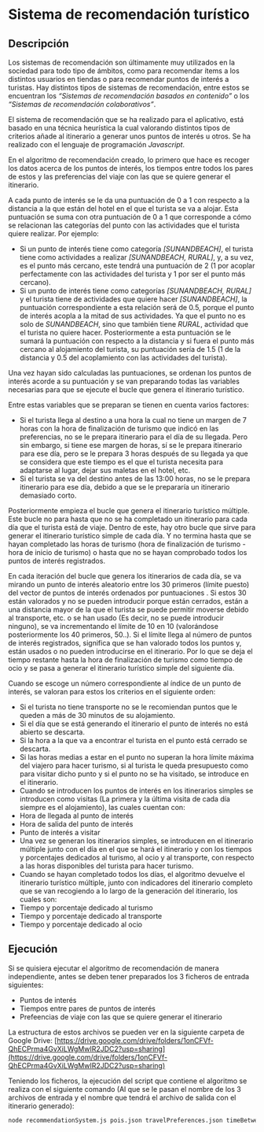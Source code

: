 # Sistema de recomendación turístico

## Descripción

 Los sistemas de recomendación son últimamente muy utilizados en la sociedad para todo tipo de ámbitos, como para recomendar ítems a los distintos usuarios en tiendas o para recomendar puntos de interés a turistas. Hay distintos tipos de sistemas de recomendación, entre estos se encuentran los *“Sistemas de recomendación basados en contenido”* o los *“Sistemas de recomendación colaborativos”*.

 El sistema de recomendación que se ha realizado para el aplicativo, está basado en una técnica heurística la cual valorando distintos tipos de criterios añade al itinerario a generar unos puntos de interés u otros. Se ha realizado con el lenguaje de programación *Javascript*.

 En el algoritmo de recomendación creado, lo primero que hace es recoger los datos acerca de los puntos de interés, los tiempos entre todos los pares de estos y las preferencias del viaje con las que se quiere generar el itinerario.

 A cada punto de interés se le da una puntuación de 0 a 1 con respecto a la distancia a la que están del hotel en el que el turista se va a alojar. Esta puntuación se suma con otra puntuación de 0 a 1 que corresponde a cómo se relacionan las categorías del punto con las actividades que el turista quiere realizar. Por ejemplo:

* Si un punto de interés tiene como categoría *[SUNANDBEACH]*, el turista tiene como actividades a realizar *[SUNANDBEACH, RURAL]*, y, a su vez, es el punto más cercano, este tendrá una puntuación de 2 (1 por acoplar perfectamente con las actividades del turista y 1 por ser el punto más cercano).
* Si un punto de interés tiene como categorías *[SUNANDBEACH, RURAL]* y el turista tiene de actividades que quiere hacer *[SUNANDBEACH]*, la puntuación correspondiente a esta relación será de 0.5, porque el punto de interés acopla a la mitad de sus actividades. Ya que el punto no es solo de *SUNANDBEACH*, sino que también tiene *RURAL*, actividad que el turista no quiere hacer. Posteriormente a esta puntuación se le sumará la puntuación con respecto a la distancia y si fuera el punto más cercano al alojamiento del turista, su puntuación sería de 1.5 (1 de la distancia y 0.5 del acoplamiento con las actividades del turista).

Una vez hayan sido calculadas las puntuaciones, se ordenan los puntos de interés acorde a su puntuación y se van preparando todas las variables necesarias para que se ejecute el bucle que genera el itinerario turístico.

Entre estas variables que se preparan se tienen en cuenta varios factores:

* Si el turista llega al destino a una hora la cual no tiene un margen de 7 horas con la hora de finalización de turismo que indicó en las preferencias, no se le prepara itinerario para el día de su llegada. Pero sin embargo, si tiene ese margen de horas, sí se le prepara itinerario para ese día, pero se le prepara 3 horas después de su llegada ya que se considera que este tiempo es el que el turista necesita para adaptarse al lugar, dejar sus maletas en el hotel, etc.
* Si el turista se va del destino antes de las 13:00 horas, no se le prepara itinerario para ese día, debido a que se le prepararía un itinerario demasiado corto.

Posteriormente empieza el bucle que genera el itinerario turístico múltiple. Este bucle no para hasta que no se ha completado un itinerario para cada día que el turista está de viaje. Dentro de este, hay otro bucle que sirve para generar el itinerario turístico simple de cada día. Y no termina hasta que se hayan completado las horas de turismo (hora de finalización de turismo - hora de inicio de turismo) o hasta que no se hayan comprobado todos los puntos de interés registrados.

En cada iteración del bucle que genera los itinerarios de cada día, se va mirando un punto de interés aleatorio entre los 30 primeros (límite puesto) del vector de puntos de interés ordenados por puntuaciones . Si estos 30 están valorados y no se pueden introducir porque están cerrados, están a una distancia mayor de la que el turista se puede permitir moverse debido al transporte, etc. o se han usado (Es decir, no se puede introducir ninguno), se va incrementando el límite de 10 en 10 (valorándose posteriormente los 40 primeros, 50..). Si el límite llega al número de puntos de interés registrados, significa que se han valorado todos los puntos y, están usados o no pueden introducirse en el itinerario. Por lo que se deja el tiempo restante hasta la hora de finalización de turismo como tiempo de ocio y se pasa a generar el itinerario turístico simple del siguiente día.

Cuando se escoge un número correspondiente al índice de un punto de interés, se valoran para estos los criterios en el siguiente orden:
* Si el turista no tiene transporte no se le recomiendan puntos que le queden a más de 30 minutos de su alojamiento.
* Si el día que se está generando el itinerario el punto de interés no está abierto se descarta.
* Si la hora a la que va a encontrar el turista en el punto está cerrado se descarta.
* Si las horas medias a estar en el punto no superan la hora límite máxima del viajero para hacer turismo, si al turista le queda presupuesto como para visitar dicho punto y si el punto no se ha visitado, se introduce en el itinerario.
* Cuando se introducen los puntos de interés en los itinerarios simples se introducen como visitas (La primera y la última visita de cada día siempre es el alojamiento), las cuales cuentan con:
* Hora de llegada al punto de interés
* Hora de salida del punto de interés
* Punto de interés a visitar
* Una vez se generan los itinerarios simples, se introducen en el itinerario múltiple junto con el día en el que se hará el itinerario y con los tiempos y porcentajes dedicados al turismo, al ocio y al transporte, con respecto a las horas disponibles del turista para hacer turismo.  
* Cuando se hayan completado todos los días, el algoritmo devuelve el itinerario turístico múltiple, junto con indicadores del itinerario completo que se van recogiendo a lo largo de la generación del itinerario, los cuales son:
* Tiempo y porcentaje dedicado al turismo
* Tiempo y porcentaje dedicado al transporte
* Tiempo y porcentaje dedicado al ocio


## Ejecución
Si se quisiera ejecutar el algoritmo de recomendación de manera independiente, antes se deben tener preparados los 3 ficheros de entrada siguientes:
* Puntos de interés
* Tiempos entre pares de puntos de interés
* Prefeencias de viaje con las que se quiere generar el itinerario

La estructura de estos archivos se pueden ver en la siguiente carpeta de Google Drive:
[https://drive.google.com/drive/folders/1onCFVf-QhECPrma4GvXiLWgMwIR2JDC2?usp=sharing](https://drive.google.com/drive/folders/1onCFVf-QhECPrma4GvXiLWgMwIR2JDC2?usp=sharing)

Teniendo los ficheros, la ejecución del script que contiene el algoritmo se realiza con el siguiente comando (Al que se le pasan el nombre de los 3 archivos de entrada y el nombre que tendrá el archivo de salida con el itinerario generado):

```bash
node recommendationSystem.js pois.json travelPreferences.json timeBetweenPairPOIS.json tourismItinerary.json
```
